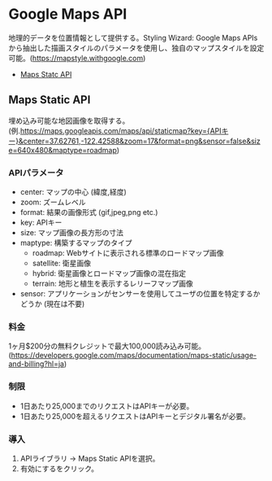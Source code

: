 # Google Maps API

地理的データを位置情報として提供する。Styling Wizard: Google Maps APIsから抽出した描画スタイルのパラメータを使用し、独自のマップスタイルを設定可能。(https://mapstyle.withgoogle.com)

* [Maps Statc API](#maps-static-api)

## Maps Static API

埋め込み可能な地図画像を取得する。(例.https://maps.googleapis.com/maps/api/staticmap?key={APIキー}&center=37.62761,-122.42588&zoom=17&format=png&sensor=false&size=640x480&maptype=roadmap)

### APIパラメータ

* center: マップの中心 (緯度,経度)
* zoom: ズームレベル
* format: 結果の画像形式 (gif,jpeg,png etc.)
* key: APIキー
* size: マップ画像の長方形の寸法
* maptype: 構築するマップのタイプ
  * roadmap: Webサイトに表示される標準のロードマップ画像
  * satellite: 衛星画像
  * hybrid: 衛星画像とロードマップ画像の混在指定
  * terrain: 地形と植生を表示するレリーフマップ画像
* sensor: アプリケーションがセンサーを使用してユーザの位置を特定するかどうか (現在は不要)

### 料金

1ヶ月$200分の無料クレジットで最大100,000読み込み可能。(https://developers.google.com/maps/documentation/maps-static/usage-and-billing?hl=ja)

### 制限

* 1日あたり25,000までのリクエストはAPIキーが必要。
* 1日あたり25,000を超えるリクエストはAPIキーとデジタル署名が必要。

### 導入

1. APIライブラリ -> Maps Static APIを選択。
2. 有効にするをクリック。

